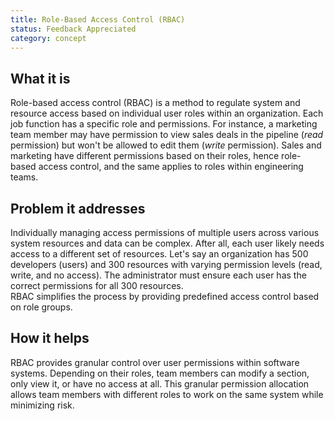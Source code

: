```yaml
---
title: Role-Based Access Control (RBAC)
status: Feedback Appreciated
category: concept
---
```


## What it is

Role-based access control (RBAC) is a method to regulate system and resource access based on individual user roles within an organization.
Each job function has a specific role and permissions. 
For instance, a marketing team member may have permission to view sales deals in the pipeline (*read* permission) but won't be allowed to edit them (*write* permission). 
Sales and marketing have different permissions based on their roles, hence role-based access control, and the same applies to roles within engineering teams. 

## Problem it addresses

Individually managing access permissions of multiple users across various system resources and data can be complex.
After all, each user likely needs access to a different set of resources. 
Let's say an organization has 500 developers (users) and 300 resources with varying permission levels (read, write, and no access). The administrator must ensure each user has the correct permissions for all 300 resources.  
RBAC simplifies the process by providing predefined access control based on role groups.


## How it helps

RBAC provides granular control over user permissions within software systems. 
Depending on their roles, team members can modify a section, only view it, or have no access at all. 
This granular permission allocation allows team members with different roles to work on the same system while minimizing risk.
